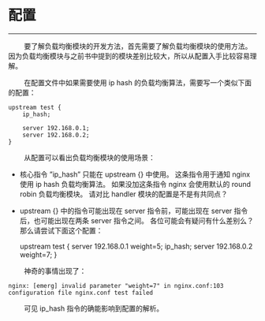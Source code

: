 # 配置
***

&emsp;&emsp;
要了解负载均衡模块的开发方法，首先需要了解负载均衡模块的使用方法。
因为负载均衡模块与之前书中提到的模块差别比较大，所以从配置入手比较容易理解。

&emsp;&emsp;
在配置文件中如果需要使用 ip hash 的负载均衡算法，需要写一个类似下面的配置：

    upstream test {
        ip_hash;

        server 192.168.0.1;
        server 192.168.0.2;
    }

&emsp;&emsp;
从配置可以看出负载均衡模块的使用场景：
+ 核心指令 ”ip_hash” 只能在 upstream {} 中使用。
这条指令用于通知 nginx 使用 ip hash 负载均衡算法。
如果没加这条指令 nginx 会使用默认的 round robin 负载均衡模块。
请对比 handler 模块的配置是不是有共同点？

+ upstream {} 中的指令可能出现在 server 指令前，可能出现在 server 指令后，也可能出现在两条 server 指令之间。
各位可能会有疑问有什么差别么？
那么请尝试下面这个配置：

    upstream test {
        server 192.168.0.1 weight=5;
        ip_hash;
        server 192.168.0.2 weight=7;
    }

&emsp;&emsp;
神奇的事情出现了：

    nginx: [emerg] invalid parameter "weight=7" in nginx.conf:103
    configuration file nginx.conf test failed

&emsp;&emsp;
可见 ip_hash 指令的确能影响到配置的解析。